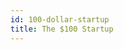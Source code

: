 ```yaml
---
id: 100-dollar-startup
title: The $100 Startup
---
```


<!--
References:
https://visme.co/blog/wp-content/uploads/The-100-dollars-Startup-Reinvent-the-Way-You-Make-a-Living-Do-What-You-Love-and-Create-a-New-Future-Resume.pdf
-->
